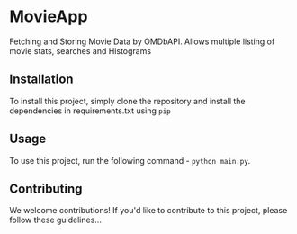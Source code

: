# MovieApp


Fetching and Storing Movie Data by OMDbAPI. Allows multiple listing of movie stats, searches and Histograms 

## Installation

To install this project, simply clone the repository and install the dependencies in requirements.txt using `pip`

## Usage

To use this project, run the following command - `python main.py`.

## Contributing

We welcome contributions! If you'd like to contribute to this project, please follow these guidelines...
